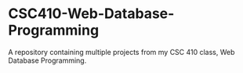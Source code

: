 # CSC410-Web-Database-Programming
 A repository containing multiple projects from my CSC 410 class, Web Database Programming.
